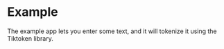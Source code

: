 # Example

The example app lets you enter some text, and it will tokenize it using the Tiktoken
library.
